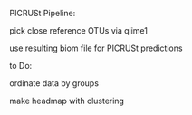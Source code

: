 PICRUSt Pipeline:

pick close reference OTUs via qiime1

use resulting biom file for PICRUSt predictions

to Do:

ordinate data by groups

make headmap with clustering
